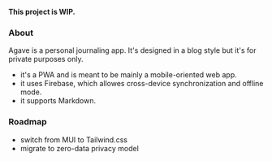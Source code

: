 **This project is WIP.**

### About

Agave is a personal journaling app. It's designed in a blog style but it's for private purposes only. 

- it's a PWA and is meant to be mainly a mobile-oriented web app.
- it uses Firebase, which allowes cross-device synchronization and offline mode.
- it supports Markdown.

### Roadmap

- switch from MUI to Tailwind.css
- migrate to zero-data privacy model

